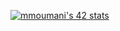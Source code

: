 [![mmoumani's 42 stats](https://badge.mediaplus.ma/greenbinary/mmoumani)](https://github.com/oakoudad/badge42)
